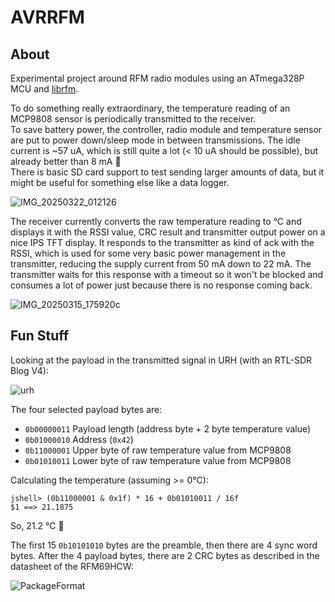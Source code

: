 # AVRRFM

## About

Experimental project around RFM radio modules using an ATmega328P MCU 
and [librfm](https://github.com/gitdode/librfm/tree/main).

To do something really extraordinary, the temperature reading of an MCP9808
sensor is periodically transmitted to the receiver.  
To save battery power, the controller, radio module and temperature sensor 
are put to power down/sleep mode in between transmissions. The idle current 
is ~57 uA, which is still quite a lot (< 10 uA should be possible), but already 
better than 8 mA 🙂  
There is basic SD card support to test sending larger amounts of data, but 
it might be useful for something else like a data logger.  

![IMG_20250322_012126](https://github.com/user-attachments/assets/e641ddd8-ca52-4149-8d73-3dcee39b7768)

The receiver currently converts the raw temperature reading to °C and displays 
it with the RSSI value, CRC result and transmitter output power on a nice IPS 
TFT display. It responds to the transmitter as kind of ack with the RSSI, which 
is used for some very basic power management in the transmitter, reducing the 
supply current from 50 mA down to 22 mA. The transmitter waits for this 
response with a timeout so it won't be blocked and consumes a lot of power just 
because there is no response coming back.

![IMG_20250315_175920c](https://github.com/user-attachments/assets/03405774-57c2-42f1-a39a-8fa4cc2801ac)

## Fun Stuff

Looking at the payload in the transmitted signal in URH (with an RTL-SDR Blog V4):

![urh](https://github.com/user-attachments/assets/4c0b159a-5ae9-444c-99f1-6edc385ba4b1)

The four selected payload bytes are:  

- `0b00000011` Payload length (address byte + 2 byte temperature value)
- `0b01000010` Address (`0x42`)
- `0b11000001` Upper byte of raw temperature value from MCP9808
- `0b01010011` Lower byte of raw temperature value from MCP9808

Calculating the temperature (assuming >= 0°C):  

    jshell> (0b11000001 & 0x1f) * 16 + 0b01010011 / 16f
    $1 ==> 21.1875

So, 21.2 °C 🙂

The first 15 `0b10101010` bytes are the preamble, then there are 4 sync word 
bytes. After the 4 payload bytes, there are 2 CRC bytes as described in the 
datasheet of the RFM69HCW:

![PackageFormat](https://github.com/user-attachments/assets/11687645-552c-46e5-a0bf-ef490b1bca48)
